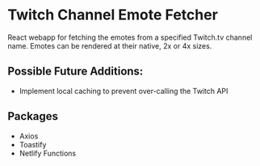 # Twitch Channel Emote Fetcher

React webapp for fetching the emotes from a specified Twitch.tv channel name. Emotes can be rendered at their native, 2x or 4x sizes.

## Possible Future Additions:

- Implement local caching to prevent over-calling the Twitch API

## Packages

- Axios
- Toastify
- Netlify Functions
